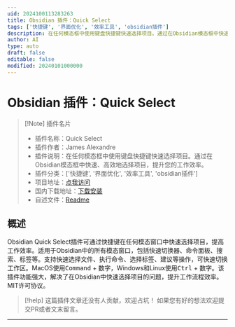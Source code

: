 ```yaml
---
uid: 2024100113283263
title: Obsidian 插件：Quick Select
tags: ['快捷键', '界面优化', '效率工具', 'obsidian插件']
description: 在任何模态框中使用键盘快捷键快速选择项目。通过在Obsidian模态框中快速、高效地选择项目，提升您的工作效率。
author: AI
type: auto
draft: false
editable: false
modified: 20240101000000
---
```


# Obsidian 插件：Quick Select

> [!Note] 插件名片
> - 插件名称：Quick Select
> - 插件作者：James Alexandre
> - 插件说明：在任何模态框中使用键盘快捷键快速选择项目。通过在Obsidian模态框中快速、高效地选择项目，提升您的工作效率。
> - 插件分类：['快捷键', '界面优化', '效率工具', 'obsidian插件']
> - 项目地址：[点我访问](https://github.com/itsonlyjames/obsidian-quick-select)
> - 国内下载地址：[下载安装](https://pkmer.cn/products/plugin/pluginMarket/?quick-open)
> - 自述文件：[Readme](https://ghproxy.net/https://raw.githubusercontent.com/itsonlyjames/obsidian-quick-select/master/README.md)



## 概述

Obsidian Quick Select插件可通过快捷键在任何模态窗口中快速选择项目，提高工作效率。适用于Obsidian中的所有模态窗口，包括快速切换器、命令面板、搜索、标签等。支持快速选择文件、执行命令、选择标签、建议等操作，可快速切换工作区。MacOS使用<kbd>Command</kbd> + 数字，Windows和Linux使用<kbd>Ctrl</kbd> + 数字。该插件功能强大，解决了在Obsidian中快速选择项目的问题，提升工作流程效率。MIT许可协议。


> [!help] 
> 这篇插件文章还没有人贡献，欢迎占坑！
> 如果您有好的想法欢迎提交PR或者文末留言。
> 

---



